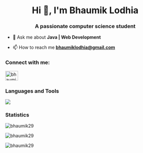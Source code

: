 <h1 align="center">Hi 👋, I'm Bhaumik Lodhia</h1>
<h3 align="center">A passionate computer science student</h3>

- 💬 Ask me about **Java | Web Development**

- 📫 How to reach me **bhaumiklodhia@gmail.com**

<h3 align="left">Connect with me:</h3>
<p align="left">
<a href="https://linkedin.com/in/bhaumik-lodhia-634464247" target="blank"><img align="center" src="https://raw.githubusercontent.com/rahuldkjain/github-profile-readme-generator/master/src/images/icons/Social/linked-in-alt.svg" alt="bhaumik-lodhia-634464247" height="30" width="40" /></a>
</p>



<h3 align="left">Languages and Tools</h3>
<a href="https://skillicons.dev" margin-bottom=20px>
  <img src="https://skillicons.dev/icons?i=c,cpp,java,html,css,bootstrap,js,mongodb,express,nodejs,firebase,postman,vscode,bootstrap,spring,discord,eclipse,npm" />
</a>

<h3 align="left">Statistics</h3>

<p align="left"><img align="center" src="https://github-readme-stats.vercel.app/api/top-langs?username=bhaumik29&show_icons=true&locale=en&layout=compact" alt="bhaumik29" /></p>

<p align="left"><img align="center" src="https://github-readme-stats.vercel.app/api?username=bhaumik29&show_icons=true&locale=en" alt="bhaumik29" /></p>

<p align="left"><img align="center" src="https://github-readme-streak-stats.herokuapp.com/?user=bhaumik29&" alt="bhaumik29" /></p>



